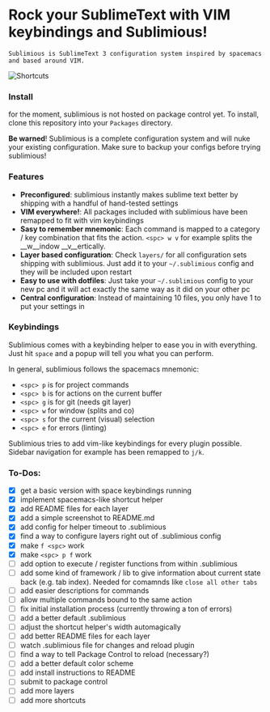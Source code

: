 # Rock your SublimeText with VIM keybindings and Sublimious!

```
Sublimious is SublimeText 3 configuration system inspired by spacemacs and based around VIM.
```

![Shortcuts](http://i.imgur.com/Y6xgSyW.png)

### Install
for the moment, sublimious is not hosted on package control yet. To install, clone this repository into your `Packages` directory.

__Be warned__! Sublimious is a complete configuration system and will nuke your existing configuration. Make sure to backup your configs before trying sublimious!

### Features
- __Preconfigured__: sublimious instantly makes sublime text better by shipping with a handful of hand-tested settings
- __VIM everywhere!__: All packages included with sublimious have been remapped to fit with vim keybindings
- __Sasy to remember mnemonic__: Each command is mapped to a category / key combination that fits the action. `<spc> w v` for example splits the __w__indow __v__ertically. 
- __Layer based configuration__: Check `layers/` for all configuration sets shipping with sublimious. Just add it to your `~/.sublimious` config and they will be included upon restart
- __Easy to use with dotfiles__: Just take your `~/.sublimious` config to your new pc and it will act exactly the same way as it did on your other pc
- __Central configuration__: Instead of maintaining 10 files, you only have 1 to put your settings in

### Keybindings

Sublimious comes with a keybinding helper to ease you in with everything. Just hit `space` and a popup will tell you what you can perform.

In general, sublimious follows the spacemacs mnemonic:
- `<spc> p` is for project commands
- `<spc> b` is for actions on the current buffer
- `<spc> g` is for git (needs git layer)
- `<spc> w` for window (splits and co)
- `<spc> s` for the current (visual) selection
- `<spc> e` for errors (linting)

Sublimious tries to add vim-like keybindings for every plugin possible. Sidebar navigation for example has been remapped to `j/k`.


### To-Dos:

- [x] get a basic version with space keybindings running
- [x] implement spacemacs-like shortcut helper
- [x] add README files for each layer
- [x] add a simple screenshot to README.md
- [x] add config for helper timeout to .sublimious
- [x] find a way to configure layers right out of .sublimious config
- [x] make `f <spc>` work
- [x] make `<spc> p f` work
- [ ] add option to execute / register functions from within .sublimious
- [ ] add some kind of framework / lib to give information about current state back (e.g. tab index). Needed for comamnds like `close all other tabs`
- [ ] add easier descriptions for commands
- [ ] allow multiple commands bound to the same action
- [ ] fix initial installation process (currently throwing a ton of errors)
- [ ] add a better default .sublimious
- [ ] adjust the shortcut helper's width automagically
- [ ] add better README files for each layer
- [ ] watch .sublimious file for changes and reload plugin
- [ ] find a way to tell Package Control to reload (necessary?)
- [ ] add a better default color scheme
- [ ] add install instructions to README
- [ ] submit to package control
- [ ] add more layers
- [ ] add more shortcuts
